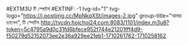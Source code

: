 #EXTM3U
টি স্পোটর্স
#EXTINF: -1 tvg-id="1" tvg-logo="https://i.postimg.cc/MpNkqXSt/images-2.jpg" group-title="আমার চ্যানেল", টি স্পোর্টস
http://tvcdn.hoichoi24.com:8083/1101/index.m3u8?token=5c4795a9d0c31fd6bfece952f744e21201fff4d9-f50279d52152073ee2e36a929ee2feb1-1710261762-1710258162
